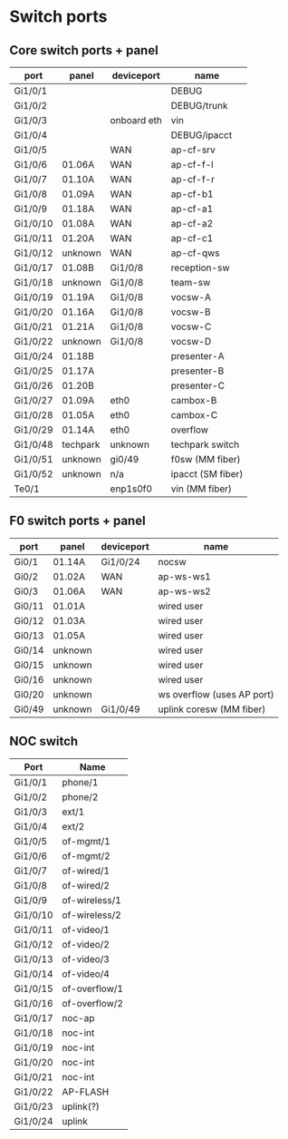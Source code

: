 Switch ports
============

Core switch ports + panel
-------------------------

port    | panel  | deviceport  | name
--------|--------|-------------|-----------------
Gi1/0/1 |        |             | DEBUG
Gi1/0/2 |        |             | DEBUG/trunk
Gi1/0/3 |        | onboard eth | vin
Gi1/0/4 |        |             | DEBUG/ipacct
Gi1/0/5 |        | WAN         | ap-cf-srv
Gi1/0/6 | 01.06A | WAN         | ap-cf-f-l
Gi1/0/7 | 01.10A | WAN         | ap-cf-f-r
Gi1/0/8 | 01.09A | WAN         | ap-cf-b1
Gi1/0/9 | 01.18A | WAN         | ap-cf-a1
Gi1/0/10| 01.08A | WAN         | ap-cf-a2
Gi1/0/11| 01.20A | WAN         | ap-cf-c1
Gi1/0/12| unknown| WAN         | ap-cf-qws
Gi1/0/17| 01.08B | Gi1/0/8     | reception-sw
Gi1/0/18| unknown| Gi1/0/8     | team-sw
Gi1/0/19| 01.19A | Gi1/0/8     | vocsw-A
Gi1/0/20| 01.16A | Gi1/0/8     | vocsw-B
Gi1/0/21| 01.21A | Gi1/0/8     | vocsw-C
Gi1/0/22| unknown| Gi1/0/8     | vocsw-D
Gi1/0/24| 01.18B |             | presenter-A 
Gi1/0/25| 01.17A |             | presenter-B
Gi1/0/26| 01.20B |             | presenter-C
Gi1/0/27| 01.09A | eth0        | cambox-B
Gi1/0/28| 01.05A | eth0        | cambox-C
Gi1/0/29| 01.14A | eth0        | overflow
Gi1/0/48|techpark| unknown     | techpark switch
Gi1/0/51|unknown | gi0/49      | f0sw (MM fiber)
Gi1/0/52|unknown | n/a         | ipacct (SM fiber)
Te0/1   |        | enp1s0f0    | vin (MM fiber)

F0 switch ports + panel
-----------------------

port    | panel  | deviceport  | name
--------|--------|-------------|-----------------
Gi0/1   | 01.14A | Gi1/0/24    | nocsw
Gi0/2   | 01.02A | WAN         | ap-ws-ws1  
Gi0/3   | 01.06A | WAN         | ap-ws-ws2
Gi0/11  | 01.01A |             | wired user
Gi0/12  | 01.03A |             | wired user  
Gi0/13  | 01.05A |             | wired user  
Gi0/14  |unknown |             | wired user   
Gi0/15  |unknown |             | wired user  
Gi0/16  |unknown |             | wired user  
Gi0/20  |unknown |             | ws overflow (uses AP port)
Gi0/49  |unknown | Gi1/0/49    | uplink coresw (MM fiber)

NOC switch
----------

Port    |  Name 
--------|---------
Gi1/0/1 | phone/1       
Gi1/0/2 | phone/2       
Gi1/0/3 | ext/1         
Gi1/0/4 | ext/2         
Gi1/0/5 | of-mgmt/1     
Gi1/0/6 | of-mgmt/2     
Gi1/0/7 | of-wired/1    
Gi1/0/8 | of-wired/2    
Gi1/0/9 | of-wireless/1 
Gi1/0/10| of-wireless/2 
Gi1/0/11| of-video/1    
Gi1/0/12| of-video/2    
Gi1/0/13| of-video/3    
Gi1/0/14| of-video/4    
Gi1/0/15| of-overflow/1 
Gi1/0/16| of-overflow/2 
Gi1/0/17| noc-ap        
Gi1/0/18| noc-int       
Gi1/0/19| noc-int       
Gi1/0/20| noc-int       
Gi1/0/21| noc-int       
Gi1/0/22| AP-FLASH      
Gi1/0/23| uplink(?)
Gi1/0/24| uplink        

